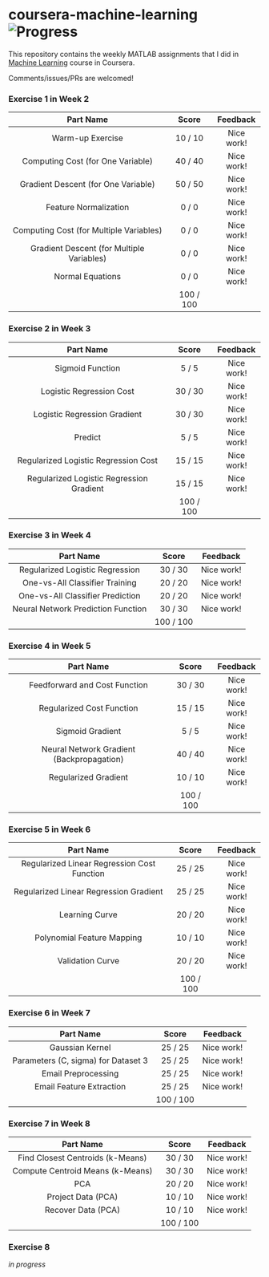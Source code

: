 # coursera-machine-learning ![Progress](http://progressed.io/bar/88)

This repository contains the weekly MATLAB assignments that I did in [Machine Learning](https://www.coursera.org/learn/machine-learning/) course in Coursera.

Comments/issues/PRs are welcomed!

### Exercise 1 in Week 2

Part Name |     Score | Feedback
:---:|:---:|:---:|
Warm-up Exercise |  10 /  10 | Nice work!
Computing Cost (for One Variable) |  40 /  40 | Nice work!
Gradient Descent (for One Variable) |  50 /  50 | Nice work!
Feature Normalization |   0 /   0 | Nice work!
Computing Cost (for Multiple Variables) |   0 /   0 | Nice work!
Gradient Descent (for Multiple Variables) |   0 /   0 | Nice work!
Normal Equations |   0 /   0 | Nice work!
                 | 100 / 100 |

### Exercise 2 in Week 3

Part Name |     Score | Feedback
:---:|:---:|:---:|
Sigmoid Function |   5 /   5 | Nice work!
Logistic Regression Cost |  30 /  30 | Nice work!
Logistic Regression Gradient |  30 /  30 | Nice work!
Predict |   5 /   5 | Nice work!
Regularized Logistic Regression Cost |  15 /  15 | Nice work!
Regularized Logistic Regression Gradient |  15 /  15 | Nice work!
                                         | 100 / 100 |

### Exercise 3 in Week 4

Part Name |     Score | Feedback
:---:|:---:|:---:|
Regularized Logistic Regression |  30 /  30 | Nice work!
One-vs-All Classifier Training |  20 /  20 | Nice work!
One-vs-All Classifier Prediction |  20 /  20 | Nice work!
Neural Network Prediction Function |  30 /  30 | Nice work!
                                   | 100 / 100 |

### Exercise 4 in Week 5

Part Name |     Score | Feedback
:---:|:---:|:---:
Feedforward and Cost Function |  30 /  30 | Nice work!
Regularized Cost Function |  15 /  15 | Nice work!
Sigmoid Gradient |   5 /   5 | Nice work!
Neural Network Gradient (Backpropagation) |  40 /  40 | Nice work!
Regularized Gradient |  10 /  10 | Nice work!
                                 | 100 / 100 |

### Exercise 5 in Week 6

Part Name |     Score | Feedback
:---:|:---:|:---:
Regularized Linear Regression Cost Function |  25 /  25 | Nice work!
Regularized Linear Regression Gradient |  25 /  25 | Nice work!
Learning Curve |  20 /  20 | Nice work!
Polynomial Feature Mapping |  10 /  10 | Nice work!
Validation Curve |  20 /  20 | Nice work!
                             | 100 / 100 |

### Exercise 6 in Week 7

Part Name |     Score | Feedback
:---:|:---:|:---:
Gaussian Kernel |  25 /  25 | Nice work!
Parameters (C, sigma) for Dataset 3 |  25 /  25 | Nice work!
Email Preprocessing |  25 /  25 | Nice work!
Email Feature Extraction |  25 /  25 | Nice work!
                         | 100 / 100 |

### Exercise 7 in Week 8

Part Name |     Score | Feedback
:---:|:---:|:---:
Find Closest Centroids (k-Means) |  30 /  30 | Nice work!
Compute Centroid Means (k-Means) |  30 /  30 | Nice work!
PCA |  20 /  20 | Nice work!
Project Data (PCA) |  10 /  10 | Nice work!
Recover Data (PCA) |  10 /  10 | Nice work!
                   | 100 / 100 | 

### Exercise 8

*in progress*

